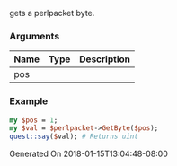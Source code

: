 gets a perlpacket byte.
### Arguments
**Name**|**Type**|**Description**
:---|:---|:---
pos||

### Example

```perl
my $pos = 1;
my $val = $perlpacket->GetByte($pos);
quest::say($val); # Returns uint
```


Generated On 2018-01-15T13:04:48-08:00